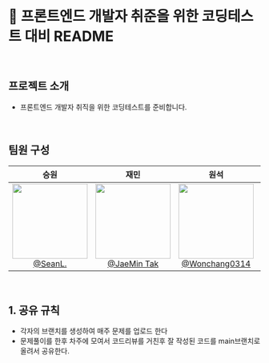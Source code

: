 # 📖 프론트엔드 개발자 취준을 위한 코딩테스트 대비 README

<br>

## 프로젝트 소개

- 프론트엔드 개발자 취직을 위한 코딩테스트를 준비합니다.

<br>

## 팀원 구성

<div align="center">

|                                                                **승원**                                                                |                                                               **재민**                                                               |                                                                   **원석**                                                                    |                                                            **세현**                                                            |
| :------------------------------------------------------------------------------------------------------------------------------------: | :----------------------------------------------------------------------------------------------------------------------------------: | :-------------------------------------------------------------------------------------------------------------------------------------------: | :----------------------------------------------------------------------------------------------------------------------------: |
| [<img src="https://avatars.githubusercontent.com/u/89720057?v=4" height=150 width=150> <br/> @SeanL.](https://github.com/seungwon0921) | [<img src="https://avatars.githubusercontent.com/u/66828705?v=4" height=150 width=150> <br/> @JaeMin Tak](https://github.com/zockq1) | [<img src="https://avatars.githubusercontent.com/u/122918159?v=4" height=150 width=150> <br/> @Wonchang0314](https://github.com/Wonchang0314) | [<img src="https://avatars.githubusercontent.com/u/69899192?v=4" height=150 width=150> <br/> @Ash](https://github.com/ash0814) |

</div>

<br>

## 1. 공유 규칙

- 각자의 브랜치를 생성하여 매주 문제를 업로드 한다
- 문제풀이를 한후 차주에 모여서 코드리뷰를 거친후 잘 작성된 코드를 main브랜치로 올려서 공유한다.
  <br>
